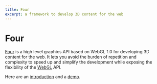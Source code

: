 ```yaml
---
title: Four
excerpt: a framework to develop 3D content for the web
---
```


# Four

[Four](https://github.com/allotrop3/four) is a high level graphics API based on WebGL 1.0 for developing 3D content for the web. It lets you avoid the burden of repetition and complexity to speed up and simplify the development while exposing the flexibility of the [WebGL](/_glossary/WEBGL.md) API.

Here are an [introduction](http://www.sitepoint.com/introducing-four-webgl-easier/) and a [demo](http://allotrop3.github.io/four/).
